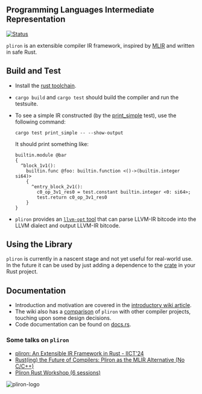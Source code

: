 ## Programming Languages Intermediate Representation

[![Status](https://github.com/vaivaswatha/pliron/actions/workflows/ci.yml/badge.svg)](https://github.com/vaivaswatha/pliron/actions/workflows/ci.yml)

`pliron` is an extensible compiler IR framework, inspired by [MLIR](https://mlir.llvm.org/docs/LangRef/)
and written in safe Rust.

## Build and Test
* Install the [rust toolchain](https://www.rust-lang.org/tools/install).
* `cargo build` and `cargo test` should build the compiler and run the testsuite.
* To see a simple IR constructed (by the [print_simple](tests/ir_construct.rs) test),
  use the following command:

      cargo test print_simple -- --show-output

  It should print something like:
  ```mlir
  builtin.module @bar 
  {
    ^block_1v1():
      builtin.func @foo: builtin.function <()->(builtin.integer si64)> 
      {
        ^entry_block_2v1():
          c0_op_3v1_res0 = test.constant builtin.integer <0: si64>;
          test.return c0_op_3v1_res0
      }
  }
  ```

* `pliron` provides an [`llvm-opt` tool](pliron-llvm/README.md) that
can parse LLVM-IR bitcode into the LLVM dialect and output LLVM-IR
bitcode.

## Using the Library
`pliron` is currently in a nascent stage and not yet useful for
real-world use. In the future it can be used by just adding
a dependence to the [crate](https://crates.io/crates/pliron)
in your Rust project.

## Documentation
* Introduction and motivation are covered in the [introductory wiki article](https://github.com/vaivaswatha/pliron/wiki/Introduction).
* The wiki also has a [comparison](https://github.com/vaivaswatha/pliron/wiki/Comparison-with-other-compiler-frameworks) of `pliron`
with other compiler projects, touching upon some design decisions.
* Code documentation can be found on
  [docs.rs](https://docs.rs/pliron/latest/pliron/).

### Some talks on `pliron`
* [pliron: An Extensible IR Framework in Rust - IICT'24](https://www.youtube.com/watch?v=LobYuwcUaZA)
* [Rust(ing) the Future of Compilers: Pliron as the MLIR Alternative (No C/C++)](https://www.youtube.com/watch?v=rRgYGBAhKQ0)
* [Pliron Rust Workshop (6 sessions)](https://www.youtube.com/watch?v=6EjMWJ2PY-o)

![pliron-logo](https://github.com/user-attachments/assets/adfaaeed-775f-4290-92fd-93d7c9b4fd12)
